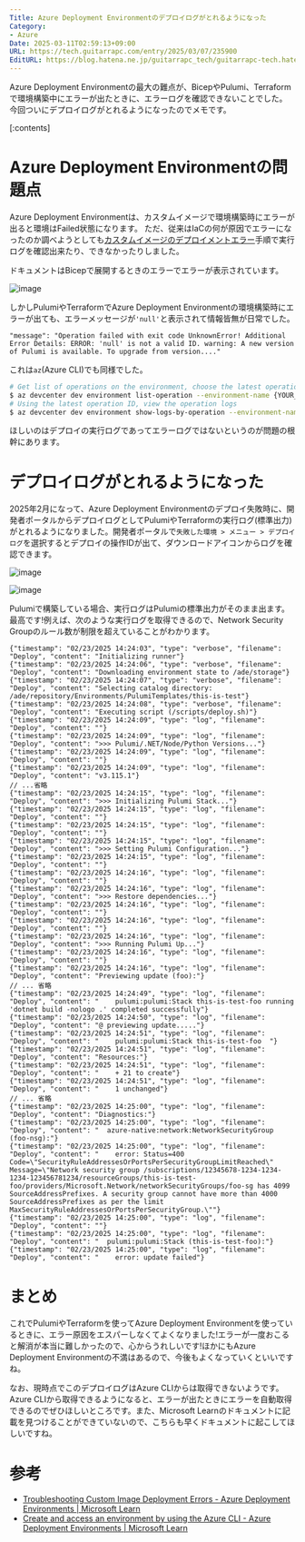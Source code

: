 ```yaml
---
Title: Azure Deployment Environmentのデプロイログがとれるようになった
Category:
- Azure
Date: 2025-03-11T02:59:13+09:00
URL: https://tech.guitarrapc.com/entry/2025/03/07/235900
EditURL: https://blog.hatena.ne.jp/guitarrapc_tech/guitarrapc-tech.hatenablog.com/atom/entry/6802418398335467328
---
```


Azure Deployment Environmentの最大の難点が、BicepやPulumi、Terraformで環境構築中にエラーが出たときに、エラーログを確認できないことでした。
今回ついにデプロイログがとれるようになったのでメモです。

[:contents]

# Azure Deployment Environmentの問題点

Azure Deployment Environmentは、カスタムイメージで環境構築時にエラーが出ると環境はFailed状態になります。
ただ、従来はIaCの何が原因でエラーになったのか調べようとしても[カスタムイメージのデプロイメントエラー](https://learn.microsoft.com/en-us/azure/deployment-environments/troubleshoot-custom-image-logs-errors)手順で実行ログを確認出来たり、できなかったりしました。

ドキュメントはBicepで展開するときのエラーでエラーが表示されています。

![image](https://github.com/user-attachments/assets/57dcd3b0-096f-42c1-87d1-6e28420457dd)

しかしPulumiやTerraformでAzure Deployment Environmentの環境構築時にエラーが出ても、エラーメッセージが`'null'`と表示されて情報皆無が日常でした。

```
"message": "Operation failed with exit code UnknownError! Additional Error Details: ERROR: 'null' is not a valid ID. warning: A new version of Pulumi is available. To upgrade from version...."
```

これは`az`(Azure CLI)でも同様でした。

```sh
# Get list of operations on the environment, choose the latest operation
$ az devcenter dev environment list-operation --environment-name {YOUR_ENVIRONMENT_NAME} --project {YOUR_PROJECT_NAME}
# Using the latest operation ID, view the operation logs
$ az devcenter dev environment show-logs-by-operation --environment-name {YOUR_ENVIRONMENT_NAME} --project {YOUR_PROJECT_NAME} --operation-id {LATEST_OPERATION_ID}
```

ほしいのはデプロイの実行ログであってエラーログではないというのが問題の根幹にあります。

# デプロイログがとれるようになった

2025年2月になって、Azure Deployment Environmentのデプロイ失敗時に、開発者ポータルからデプロイログとしてPulumiやTerraformの実行ログ(標準出力)がとれるようになりました。開発者ポータルで`失敗した環境 > メニュー > デプロイ ログ`を選択するとデプロイの操作IDが出て、ダウンロードアイコンからログを確認できます。

![image](https://github.com/user-attachments/assets/22dfc433-715b-4a47-b369-0fca231c2c57)

![image](https://github.com/user-attachments/assets/b3f63504-7c15-4692-9738-2aab3a7382e8)

Pulumiで構築している場合、実行ログはPulumiの標準出力がそのまま出ます。最高です!例えば、次のような実行ログを取得できるので、Network Security Groupのルール数が制限を超えていることがわかります。

```
{"timestamp": "02/23/2025 14:24:03", "type": "verbose", "filename": "Deploy", "content": "Initializing runner"}
{"timestamp": "02/23/2025 14:24:06", "type": "verbose", "filename": "Deploy", "content": "Downloading environment state to /ade/storage"}
{"timestamp": "02/23/2025 14:24:07", "type": "verbose", "filename": "Deploy", "content": "Selecting catalog directory: /ade/repository/Environments/PulumiTemplates/this-is-test"}
{"timestamp": "02/23/2025 14:24:08", "type": "verbose", "filename": "Deploy", "content": "Executing script (/scripts/deploy.sh)"}
{"timestamp": "02/23/2025 14:24:09", "type": "log", "filename": "Deploy", "content": ""}
{"timestamp": "02/23/2025 14:24:09", "type": "log", "filename": "Deploy", "content": ">>> Pulumi/.NET/Node/Python Versions..."}
{"timestamp": "02/23/2025 14:24:09", "type": "log", "filename": "Deploy", "content": ""}
{"timestamp": "02/23/2025 14:24:09", "type": "log", "filename": "Deploy", "content": "v3.115.1"}
// ...省略
{"timestamp": "02/23/2025 14:24:15", "type": "log", "filename": "Deploy", "content": ">>> Initializing Pulumi Stack..."}
{"timestamp": "02/23/2025 14:24:15", "type": "log", "filename": "Deploy", "content": ""}
{"timestamp": "02/23/2025 14:24:15", "type": "log", "filename": "Deploy", "content": ""}
{"timestamp": "02/23/2025 14:24:15", "type": "log", "filename": "Deploy", "content": ">>> Setting Pulumi Configuration..."}
{"timestamp": "02/23/2025 14:24:15", "type": "log", "filename": "Deploy", "content": ""}
{"timestamp": "02/23/2025 14:24:16", "type": "log", "filename": "Deploy", "content": ""}
{"timestamp": "02/23/2025 14:24:16", "type": "log", "filename": "Deploy", "content": ">>> Restore dependencies..."}
{"timestamp": "02/23/2025 14:24:16", "type": "log", "filename": "Deploy", "content": ""}
{"timestamp": "02/23/2025 14:24:16", "type": "log", "filename": "Deploy", "content": ""}
{"timestamp": "02/23/2025 14:24:16", "type": "log", "filename": "Deploy", "content": ">>> Running Pulumi Up..."}
{"timestamp": "02/23/2025 14:24:16", "type": "log", "filename": "Deploy", "content": ""}
{"timestamp": "02/23/2025 14:24:16", "type": "log", "filename": "Deploy", "content": "Previewing update (foo):"}
// ... 省略
{"timestamp": "02/23/2025 14:24:49", "type": "log", "filename": "Deploy", "content": "    pulumi:pulumi:Stack this-is-test-foo running 'dotnet build -nologo .' completed successfully"}
{"timestamp": "02/23/2025 14:24:50", "type": "log", "filename": "Deploy", "content": "@ previewing update....."}
{"timestamp": "02/23/2025 14:24:51", "type": "log", "filename": "Deploy", "content": "    pulumi:pulumi:Stack this-is-test-foo  "}
{"timestamp": "02/23/2025 14:24:51", "type": "log", "filename": "Deploy", "content": "Resources:"}
{"timestamp": "02/23/2025 14:24:51", "type": "log", "filename": "Deploy", "content": "    + 21 to create"}
{"timestamp": "02/23/2025 14:24:51", "type": "log", "filename": "Deploy", "content": "    1 unchanged"}
// ... 省略
{"timestamp": "02/23/2025 14:25:00", "type": "log", "filename": "Deploy", "content": "Diagnostics:"}
{"timestamp": "02/23/2025 14:25:00", "type": "log", "filename": "Deploy", "content": "  azure-native:network:NetworkSecurityGroup (foo-nsg):"}
{"timestamp": "02/23/2025 14:25:00", "type": "log", "filename": "Deploy", "content": "    error: Status=400 Code=\"SecurityRuleAddressesOrPortsPerSecurityGroupLimitReached\" Message=\"Network security group /subscriptions/12345678-1234-1234-1234-123456781234/resourceGroups/this-is-test-foo/providers/Microsoft.Network/networkSecurityGroups/foo-sg has 4099 SourceAddressPrefixes. A security group cannot have more than 4000 SourceAddressPrefixes as per the limit MaxSecurityRuleAddressesOrPortsPerSecurityGroup.\""}
{"timestamp": "02/23/2025 14:25:00", "type": "log", "filename": "Deploy", "content": ""}
{"timestamp": "02/23/2025 14:25:00", "type": "log", "filename": "Deploy", "content": "  pulumi:pulumi:Stack (this-is-test-foo):"}
{"timestamp": "02/23/2025 14:25:00", "type": "log", "filename": "Deploy", "content": "    error: update failed"}
```

# まとめ

これでPulumiやTerraformを使ってAzure Deployment Environmentを使っているときに、エラー原因をエスパーしなくてよくなりました!エラーが一度おこると解消が本当に難しかったので、心からうれしいです!ほかにもAzure Deployment Environmentの不満はあるので、今後もよくなっていくといいですね。

なお、現時点でこのデプロイログはAzure CLIからは取得できないようです。Azure CLIから取得できるようになると、エラーが出たときにエラーを自動取得できるのでぜひほしいところです。また、Microsoft Learnのドキュメントに記載を見つけることができていないので、こちらも早くドキュメントに起こしてほしいですね。

# 参考

* [Troubleshooting Custom Image Deployment Errors - Azure Deployment Environments | Microsoft Learn](https://learn.microsoft.com/en-us/azure/deployment-environments/troubleshoot-custom-image-logs-errors)
* [Create and access an environment by using the Azure CLI - Azure Deployment Environments | Microsoft Learn](https://learn.microsoft.com/en-us/azure/deployment-environments/how-to-create-access-environments)

